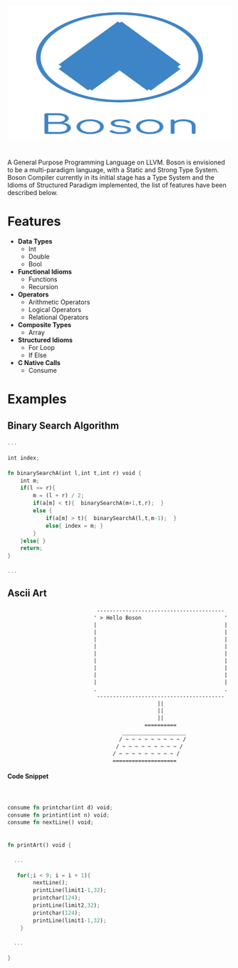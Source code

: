 <p align="center">
  <img  height="300" width="700" src="https://github.com/JagratPatkar/Boson/blob/main/img/Boson%20Logo.svg"/>
</p>



#
A General Purpose Programming Language on LLVM. Boson is envisioned to be a multi-paradigm
language, with a Static and Strong Type System. Boson Compiler currently in its initial
stage has a Type System and the Idioms of Structured Paradigm implemented, the list of 
features have been described below.




# Features

* __Data Types__
  * Int
  * Double
  * Bool
* __Functional Idioms__
   * Functions 
   * Recursion
* __Operators__
  * Arithmetic Operators
  * Logical Operators
  * Relational Operators
* __Composite Types__
  * Array
* __Structured Idioms__
  * For Loop
  * If Else
* __C Native Calls__
  * Consume

# Examples 



## Binary Search Algorithm

```rust
...

int index;

fn binarySearchA(int l,int t,int r) void {
    int m;
    if(l <= r){
        m = (l + r) / 2;
        if(a[m] < t){  binarySearchA(m+1,t,r);  }
        else {
            if(a[m] > t){  binarySearchA(l,t,m-1);  }
            else{ index = m; }
        }
    }else{ }
    return;
}

...

```


## Ascii Art


```
                            ----------------------------------------                                        
                           ' > Hello Boson                          '                                       
                           |                                        |                                       
                           |                                        |                                       
                           |                                        |                                       
                           |                                        |                                       
                           |                                        |                                       
                           |                                        |                                       
                           |                                        |                                       
                           |                                        |                                       
                           |                                        |                                       
                           .                                        .                                       
                            ----------------------------------------                                        
                                               ||                                                           
                                               ||                                                           
                                               ||                                                           
                                           ==========                                                       
                                    ____________________                                                  
                                   / ~ ~ ~ ~ ~ ~ ~ ~ ~ /                                                 
                                  / ~ ~ ~ ~ ~ ~ ~ ~ ~ /                                                
                                 / ~ ~ ~ ~ ~ ~ ~ ~ ~ /                                               
                                 ====================                                               

```

#### Code Snippet

```rust


consume fn printchar(int d) void;
consume fn printint(int n) void;
consume fn nextLine() void;


fn printArt() void {

  ...

   for(;i < 9; i = i + 1){
        nextLine();
        printLine(limit1-1,32);
        printchar(124);
        printLine(limit2,32);
        printchar(124);
        printLine(limit1-1,32);
    }

  ...

}

```
